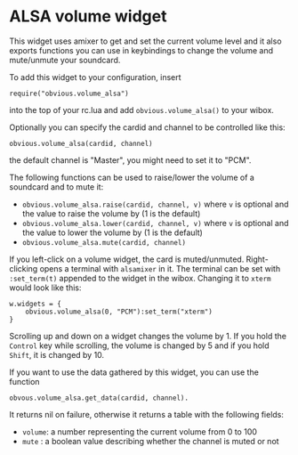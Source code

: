 ALSA volume widget
==================

This widget uses amixer to get and set the current volume level and it also
exports functions you can use in keybindings to change the volume and
mute/unmute your soundcard.

To add this widget to your configuration, insert

    require("obvious.volume_alsa")

into the top of your rc.lua and add `obvious.volume_alsa()` to your wibox.

Optionally you can specify the cardid and channel to be controlled like this:

    obvious.volume_alsa(cardid, channel)

the default channel is "Master", you might need to set it to "PCM".

The following functions can be used to raise/lower the volume of a soundcard
and to mute it:

* `obvious.volume_alsa.raise(cardid, channel, v)` where `v` is optional and
  the value to raise the volume by (1 is the default)
* `obvious.volume_alsa.lower(cardid, channel, v)` where `v` is optional and
  the value to lower the volume by (1 is the default)
* `obvious.volume_alsa.mute(cardid, channel)`

If you left-click on a volume widget, the card is muted/unmuted. Right-clicking
opens a terminal with `alsamixer` in it. The terminal can be set with
`:set_term(t)` appended to the widget in the wibox. Changing it to `xterm`
would look like this:

    w.widgets = {
        obvious.volume_alsa(0, "PCM"):set_term("xterm")
    }

Scrolling up and down on a widget changes the volume by 1. If you hold the
`Control` key while scrolling, the volume is changed by 5 and if you hold
`Shift`, it is changed by 10.

If you want to use the data gathered by this widget, you can use the function

    obvous.volume_alsa.get_data(cardid, channel).

It returns nil on failure, otherwise it returns a table with the following fields:

* `volume`: a number representing the current volume from 0 to 100
* `mute` : a boolean value describing whether the channel is muted or not
